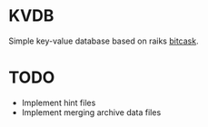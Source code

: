 # KVDB

Simple key-value database based on raiks [bitcask](https://riak.com/assets/bitcask-intro.pdf).

# TODO

* Implement hint files
* Implement merging archive data files